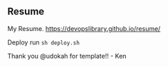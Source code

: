 ## Resume

My Resume. https://devopslibrary.github.io/resume/

Deploy run `sh deploy.sh`

Thank you @udokah for template!! - Ken